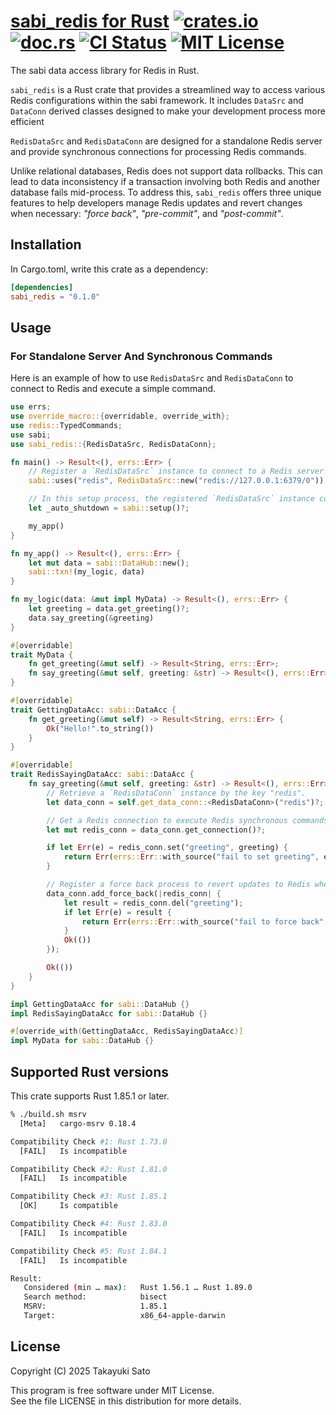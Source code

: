 # [sabi_redis for Rust][repo-url] [![crates.io][cratesio-img]][cratesio-url] [![doc.rs][docrs-img]][docrs-url] [![CI Status][ci-img]][ci-url] [![MIT License][mit-img]][mit-url]

The sabi data access library for Redis in Rust.

`sabi_redis` is a Rust crate that provides a streamlined way to access various Redis configurations
within the sabi framework. It includes `DataSrc` and `DataConn` derived classes designed to make
your development process more efficient

`RedisDataSrc` and `RedisDataConn` are designed for a standalone Redis server and provide
synchronous connections for processing Redis commands.

Unlike relational databases, Redis does not support data rollbacks. This can lead to data
inconsistency if a transaction involving both Redis and another database fails mid-process.
To address this, `sabi_redis` offers three unique features to help developers manage Redis updates
and revert changes when necessary: *"force back"*, *"pre-commit"*, and *"post-commit"*.

## Installation

In Cargo.toml, write this crate as a dependency:

```toml
[dependencies]
sabi_redis = "0.1.0"
```

## Usage

### For Standalone Server And Synchronous Commands

Here is an example of how to use `RedisDataSrc` and `RedisDataConn` to connect to Redis and
execute a simple command.

```rust
use errs;
use override_macro::{overridable, override_with};
use redis::TypedCommands;
use sabi;
use sabi_redis::{RedisDataSrc, RedisDataConn};

fn main() -> Result<(), errs::Err> {
    // Register a `RedisDataSrc` instance to connect to a Redis server with the key "redis".
    sabi::uses("redis", RedisDataSrc::new("redis://127.0.0.1:6379/0"));

    // In this setup process, the registered `RedisDataSrc` instance connects to a Redis server.
    let _auto_shutdown = sabi::setup()?;

    my_app()
}

fn my_app() -> Result<(), errs::Err> {
    let mut data = sabi::DataHub::new();
    sabi::txn!(my_logic, data)
}

fn my_logic(data: &mut impl MyData) -> Result<(), errs::Err> {
    let greeting = data.get_greeting()?;
    data.say_greeting(&greeting)
}

#[overridable]
trait MyData {
    fn get_greeting(&mut self) -> Result<String, errs::Err>;
    fn say_greeting(&mut self, greeting: &str) -> Result<(), errs::Err>;
}

#[overridable]
trait GettingDataAcc: sabi::DataAcc {
    fn get_greeting(&mut self) -> Result<String, errs::Err> {
        Ok("Hello!".to_string())
    }
}

#[overridable]
trait RedisSayingDataAcc: sabi::DataAcc {
    fn say_greeting(&mut self, greeting: &str) -> Result<(), errs::Err> {
        // Retrieve a `RedisDataConn` instance by the key "redis".
        let data_conn = self.get_data_conn::<RedisDataConn>("redis")?;

        // Get a Redis connection to execute Redis synchronous commands.
        let mut redis_conn = data_conn.get_connection()?;

        if let Err(e) = redis_conn.set("greeting", greeting) {
            return Err(errs::Err::with_source("fail to set greeting", e));
        }

        // Register a force back process to revert updates to Redis when an error occurs.
        data_conn.add_force_back(|redis_conn| {
            let result = redis_conn.del("greeting");
            if let Err(e) = result {
                return Err(errs::Err::with_source("fail to force back", e));
            }
            Ok(())
        });

        Ok(())
    }
}

impl GettingDataAcc for sabi::DataHub {}
impl RedisSayingDataAcc for sabi::DataHub {}

#[override_with(GettingDataAcc, RedisSayingDataAcc)]
impl MyData for sabi::DataHub {}
```


## Supported Rust versions

This crate supports Rust 1.85.1 or later.

```sh
% ./build.sh msrv
  [Meta]   cargo-msrv 0.18.4

Compatibility Check #1: Rust 1.73.0
  [FAIL]   Is incompatible

Compatibility Check #2: Rust 1.81.0
  [FAIL]   Is incompatible

Compatibility Check #3: Rust 1.85.1
  [OK]     Is compatible

Compatibility Check #4: Rust 1.83.0
  [FAIL]   Is incompatible

Compatibility Check #5: Rust 1.84.1
  [FAIL]   Is incompatible

Result:
   Considered (min … max):   Rust 1.56.1 … Rust 1.89.0
   Search method:            bisect
   MSRV:                     1.85.1
   Target:                   x86_64-apple-darwin
```

## License

Copyright (C) 2025 Takayuki Sato

This program is free software under MIT License.<br>
See the file LICENSE in this distribution for more details.


[repo-url]: https://github.com/sttk/sabi_redis-rust
[cratesio-img]: https://img.shields.io/badge/crates.io-ver.0.1.0-fc8d62?logo=rust
[cratesio-url]: https://crates.io/crates/sabi_redis
[docrs-img]: https://img.shields.io/badge/doc.rs-sabi_redis-66c2a5?logo=docs.rs
[docrs-url]: https://docs.rs/sabi_redis
[ci-img]: https://github.com/sttk/sabi_redis-rust/actions/workflows/rust.yml/badge.svg?branch=main
[ci-url]: https://github.com/sttk/sabi_redis-rust/actions?query=branch%3Amain
[mit-img]: https://img.shields.io/badge/license-MIT-green.svg
[mit-url]: https://opensource.org/licenses/MIT
